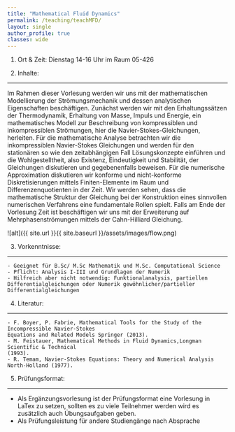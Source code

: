 ```yaml
---
title: "Mathematical Fluid Dynamics"
permalink: /teaching/teachMFD/
layout: single
author_profile: true
classes: wide
---
```




1. Ort & Zeit: Dienstag 14-16 Uhr im Raum 05-426

2. Inhalte:
-------------------------
Im Rahmen dieser Vorlesung werden wir uns mit der mathematischen Modellierung der
Strömungsmechanik und dessen analytischen Eigenschaften beschäftigen. Zunächst werden wir mit den Erhaltungssätzen der Thermodynamik, Erhaltung von Masse, Impuls
und Energie, ein mathematisches Modell zur Beschreibung von kompressiblen und inkompressiblen Strömungen, hier die Navier-Stokes-Gleichungen, herleiten.
Für die mathematische Analyse betrachten wir die inkompressiblen Navier-Stokes Gleichungen und werden für den stationären so wie den zeitabhängigen Fall Lösungskonzepte
einführen und die Wohlgestelltheit, also Existenz, Eindeutigkeit und Stabilität, der Gleichungen diskutieren und gegebenenfalls beweisen.
Für die numerische Approximation diskutieren wir konforme und nicht-konforme Diskretisierungen mittels Finiten-Elemente im Raum und Differenzenquotienten in der Zeit. Wir
werden sehen, dass die mathematische Struktur der Gleichung bei der Konstruktion eines
sinnvollen numerischen Verfahrens eine fundamentale Rollen spielt.
Falls am Ende der Vorlesung Zeit ist beschäftigen wir uns mit der Erweiterung auf Mehrphasenströmungen mittels der Cahn-Hilliard Gleichung.

![alt]({{ site.url }}{{ site.baseurl }}/assets/images/flow.png)

3. Vorkenntnisse:
-------------------------
	- Geeignet für B.Sc/ M.Sc Mathematik und M.Sc. Computational Science
	- Pflicht: Analysis I-III und Grundlagen der Numerik
	- Hilfreich aber nicht notwendig: Funktionalanalysis, partiellen Differentialgleichungen oder Numerik gewöhnlicher/partieller Differentialgleichungen


4. Literatur:
-------------------------
	- F. Boyer, P. Fabrie, Mathematical Tools for the Study of the Incompressible Navier-Stokes
	Equations and Related Models Springer (2013).
	- M. Feistauer, Mathematical Methods in Fluid Dynamics,Longman Scientific & Technical
	(1993).
	- R. Temam, Navier-Stokes Equations: Theory and Numerical Analysis North-Holland (1977).

5. Prüfungsformat:
-------------------------
   - Als Ergänzungsvorlesung ist der Prüfungsformat eine Vorlesung in LaTex zu setzen, sollten es zu viele Teilnehmer werden wird es zusätzlich auch Übungsaufgaben geben.
   - Als Prüfungsleistung für andere Studiengänge nach Absprache
